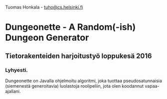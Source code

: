 Tuomas Honkala - tuho@cs.helsinki.fi

Dungeonette - A Random(-ish) Dungeon Generator
==============================================
Tietorakenteiden harjoitustyö loppukesä 2016
--------------------------------------------


### Lyhyesti.

Dungeonette on Javalla ohjelmoitu algoritmi, joka tuottaa pseudosatunnaisia (siemenestä generoitavia) luolastoja roolipeliin, jota olen koodannut vapaa-ajallani.
